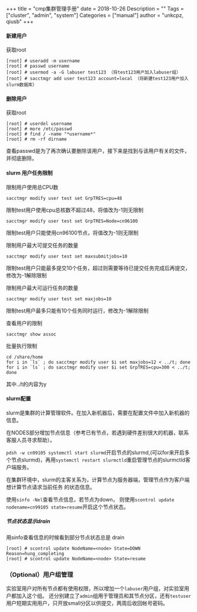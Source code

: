 +++
title = "cmp集群管理手册"
date = 2018-10-26
Description = ""
Tags = ["cluster", "admin", "system"]
Categories = ["manual"]
author = "unkcpz, qiusb"
+++

#### 新建用户
获取root

```
[root] # useradd -m username
[root] # passwd username
[root] # usermod -a -G labuser test123 （将test123用户加入labuser组）
[root] # sacctmgr add user test123 account=local （将新建test123用户加入slurm数据库）
```

#### 删除用户
获取root

```
[root] # userdel username
[root] # more /etc/passwd
[root] # find / -name "*username*"
[root] # rm -rf dirname
```
查看passwd是为了再次确认要删除该用户，接下来是找到与该用户有关的文件，并彻底删除。


#### slurm 用户任务限制
限制用户使用总CPU数
``` 
sacctmgr modify user test set GrpTRES=cpu=48 
```
限制test用户使用cpu总核数不超过48，将值改为-1则无限制

```
sacctmgr modify user test set GrpTRES=Node=cn96100
```
限制test用户只能使用cn96100节点，将值改为-1则无限制

限制用户最大可提交任务的数量
```
sacctmgr modify user test set maxsubmitjobs=10
```
限制test用户只能最多提交10个任务，超过则需要等待已提交任务完成后再提交，修改为-1解除限制

限制用户最大可运行任务的数量
```
sacctmgr modify user test set maxjobs=10
```
限制test用户最多只能有10个任务同时运行，修改为-1解除限制

查看用户的限制
```
sacctmgr show assoc
```

批量执行限制
```
cd /share/home
for i in `ls` ; do sacctmgr modify user $i set maxjobs=12 < ../t; done
for i in `ls` ; do sacctmgr modify user $i set GrpTRES=cpu=300 < ../t; done
```
其中../t的内容为y



#### slurm配置
slurm是集群的计算管理软件。在加入新机器后，需要在配置文件中加入新机器的信息。

在NODES部分增加节点信息（参考已有节点，若遇到硬件差别很大的机器，联系客服人员寻求帮助）。

`pdsh -w cn99105 systemctl start slurmd`开启节点的slurmd,(可以for来开启多个节点slurmd)，再用`systemctl restart slurmctld`重启管理节点的slurmctld客户端服务。

在集群环境中，slurm的主客关系为，计算节点为服务器端，管理节点作为客户端想计算节点请求当前任务
的状态信息。

使用`sinfo -Nel`查看节点信息，若节点为down，
则使用`scontrol update nodename=cn99105 state=resume`开启这个节点状态。

##### 节点状态显示drain
用sinfo查看信息的时候看到部分节点状态总是 drain
```
[root] # scontrol update NodeName=<node> State=DOWN Reason=hung_completing
[root] # scontrol update NodeName=<node> State=resume
```



### （Optional）用户组管理
实验室用户对所有节点都有使用权限，所以增加一个`labuser`用户组，对实验室用户都加入这个组。
还分别建立了`admin`组用于管理员和其节点分区，还有`testuser`用户短期实用用户，只开放small分区以供提交，两周后收回帐号密码。

